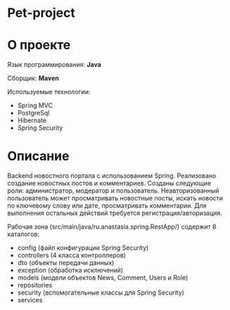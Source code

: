 # Pet-project
# О проекте
Язык программирования: **Java**  
  
Сборщик: **Maven**  
  
Используемые технологии:
- Spring MVC
- PostgreSql
- Hibernate
- Spring Security
# Описание
Backend новостного портала с использованием Spring. Реализовано создание новостных постов и комментариев. Созданы следующие роли: администратор, модератор и пользователь.
Неавторизованный пользователь может просматривать новостные посты, искать новости по ключевому слову или дате, просматривать комментарии. Для выполнения остальных действий
требуется регистрация/авторизация.

Рабочая зона (src/main/java/ru.anastasia.spring.RestApp/) содержит 8 каталогов:
- config (файл конфигурации Spring Security)
- controllers (4 класса контроллеров)
- dto (объекты передачи данных)
- exception (обработка исключений)
- models (модели объектов News, Comment, Users и Role)
- repositories
- security (вспомогательные классы для Spring Security)
- services
